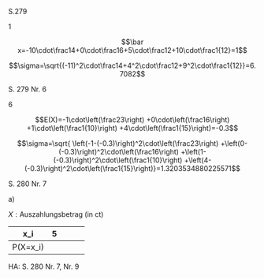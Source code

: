 S.279

1

$$\bar x=-10\cdot\frac14+0\cdot\frac16+5\cdot\frac12+10\cdot\frac1{12}=1$$

$$\sigma=\sqrt{(-11)^2\cdot\frac14+4^2\cdot\frac12+9^2\cdot\frac1{12}}=6.7082$$

S. 279 Nr. 6

6

$$E(X)=-1\cdot\left(\frac23\right)
+0\cdot\left(\frac16\right)
+1\cdot\left(\frac1{10}\right)
+4\cdot\left(\frac1{15}\right)=-0.3$$

$$\sigma=\sqrt{
\left(-1-(-0.3)\right)^2\cdot\left(\frac23\right)
+\left(0-(-0.3)\right)^2\cdot\left(\frac16\right)
+\left(1-(-0.3)\right)^2\cdot\left(\frac1{10}\right)
+\left(4-(-0.3)\right)^2\cdot\left(\frac1{15}\right)}=1.3203534880225571$$

S. 280 Nr. 7

a)

$X: \text{Auszahlungsbetrag (in ct)}$

| x_i      | 5   |     |     |     |
| -------- | --- | --- | --- | --- |
| P(X=x_i) |     |     |     |     |

HA: S. 280 Nr. 7, Nr. 9